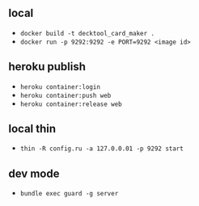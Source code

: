 ## local

- `docker build -t decktool_card_maker .`
- `docker run -p 9292:9292 -e PORT=9292 <image id>`

## heroku publish

- `heroku container:login`
- `heroku container:push web`
- `heroku container:release web`

## local thin

- `thin -R config.ru -a 127.0.0.01 -p 9292 start`

## dev mode

- `bundle exec guard -g server`